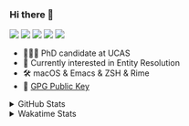 ### Hi there 👋

[![](https://img.shields.io/badge/-Email-325180?logo=maildotru&logoColor=white&style=flat-square)](mailto:hi@wang.tianshu.me)
[![](https://img.shields.io/badge/-GitHub-black?logo=GitHub&style=flat-square)](https://github.com/tshu-w)
[![](https://img.shields.io/badge/-Telegram-26a5e4?labelColor=fafafa&logo=telegram&style=flat-square)](https://t.me/tshu_w) 
[![](https://img.shields.io/badge/-Twitter-1da1f2?logo=Twitter&logoColor=white&style=flat-square)](https://twitter.com/tshu_w)
[![](https://komarev.com/ghpvc/?username=tshu-w&color=blueviolet&style=flat-square)]()



- 🧑🏻‍🎓 PhD candidate at UCAS
- 🔭 Currently interested in Entity Resolution
- 🛠 macOS & Emacs & ZSH & Rime
- 🔑 [GPG Public Key](https://github.com/tshu-w/dotfiles/blob/main/config/gnupg/public.asc)

<details>

<summary>GitHub Stats</summary>

![Tianshu's GitHub stats](https://github-readme-stats.vercel.app/api?username=tshu-w&show_icons=true&theme=buefy&count_private=true)
  
</details>


<details>
  <summary>Wakatime Stats</summary>

  Currently, files accessed by tramp cannot be tracked by wakatime, see https://github.com/wakatime/wakatime-mode/issues/27
  <br>
  
<!--START_SECTION:waka-->
![Code Time](http://img.shields.io/badge/Code%20Time-6%2C464%20hrs%2040%20mins-blue)

**I'm a Night 🦉** 

```text
🌞 Morning                261 commits         ██░░░░░░░░░░░░░░░░░░░░░░░   09.81 % 
🌆 Daytime                969 commits         █████████░░░░░░░░░░░░░░░░   36.43 % 
🌃 Evening                1153 commits        ███████████░░░░░░░░░░░░░░   43.35 % 
🌙 Night                  277 commits         ███░░░░░░░░░░░░░░░░░░░░░░   10.41 % 
```
📅 **I'm Most Productive on Tuesday** 

```text
Monday                   455 commits         ████░░░░░░░░░░░░░░░░░░░░░   17.11 % 
Tuesday                  696 commits         ███████░░░░░░░░░░░░░░░░░░   26.17 % 
Wednesday                362 commits         ███░░░░░░░░░░░░░░░░░░░░░░   13.61 % 
Thursday                 184 commits         ██░░░░░░░░░░░░░░░░░░░░░░░   06.92 % 
Friday                   478 commits         ████░░░░░░░░░░░░░░░░░░░░░   17.97 % 
Saturday                 326 commits         ███░░░░░░░░░░░░░░░░░░░░░░   12.26 % 
Sunday                   159 commits         █░░░░░░░░░░░░░░░░░░░░░░░░   05.98 % 
```


📊 **This Week I Spent My Time On** 

```text
💬 Programming Languages: 
sh                       23 hrs 7 mins       █████████████████████████   100.00 % 

🔥 Editors: 
Zsh                      23 hrs 7 mins       █████████████████████████   100.00 % 

🐱‍💻 Projects: 
Terminal                 15 hrs 14 mins      ████████████████░░░░░░░░░   65.88 % 
uniblocker               7 hrs 22 mins       ████████░░░░░░░░░░░░░░░░░   31.85 % 
dotfiles                 27 mins             ░░░░░░░░░░░░░░░░░░░░░░░░░   01.97 % 
xmdc                     3 mins              ░░░░░░░░░░░░░░░░░░░░░░░░░   00.25 % 
universal-blocker        0 secs              ░░░░░░░░░░░░░░░░░░░░░░░░░   00.04 % 

💻 Operating System: 
Linux                    13 hrs 12 mins      ██████████████░░░░░░░░░░░   57.12 % 
Mac                      9 hrs 55 mins       ███████████░░░░░░░░░░░░░░   42.88 % 
```

**I Mostly Code in Python** 

```text
Python                   19 repos            █████████░░░░░░░░░░░░░░░░   35.85 % 
Emacs Lisp               10 repos            █████░░░░░░░░░░░░░░░░░░░░   18.87 % 
Ruby                     3 repos             █░░░░░░░░░░░░░░░░░░░░░░░░   05.66 % 
Jupyter Notebook         2 repos             █░░░░░░░░░░░░░░░░░░░░░░░░   03.77 % 
Lua                      1 repo              ░░░░░░░░░░░░░░░░░░░░░░░░░   01.89 % 
```




 Last Updated on 20/05/2023 08:13:13 UTC
<!--END_SECTION:waka-->
</details>
